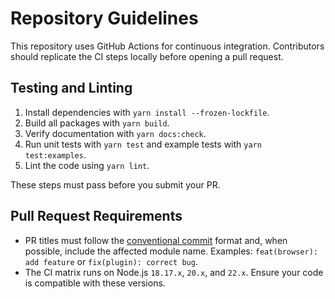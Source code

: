 # Repository Guidelines

This repository uses GitHub Actions for continuous integration. Contributors should replicate the CI steps locally before opening a pull request.

## Testing and Linting

1. Install dependencies with `yarn install --frozen-lockfile`.
2. Build all packages with `yarn build`.
3. Verify documentation with `yarn docs:check`.
4. Run unit tests with `yarn test` and example tests with `yarn test:examples`.
5. Lint the code using `yarn lint`.

These steps must pass before you submit your PR.

## Pull Request Requirements

- PR titles must follow the [conventional commit](https://www.conventionalcommits.org/ ) format and, when possible, include the affected module name. Examples: `feat(browser): add feature` or `fix(plugin): correct bug`.
- The CI matrix runs on Node.js `18.17.x`, `20.x`, and `22.x`. Ensure your code is compatible with these versions.

